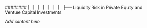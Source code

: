######## |   |   |   |   |   |   |   ├── Liquidity Risk in Private Equity and Venture Capital Investments

*Add content here*